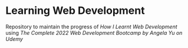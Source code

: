 # Learning Web Development
Repository to maintain the progress of <i>How I Learnt Web Development</i> using <em>The Complete 2022 Web Development Bootcamp by Angela Yu on Udemy</em>

